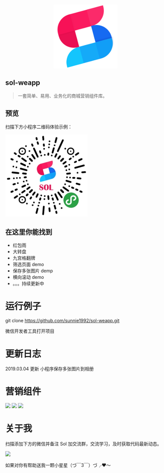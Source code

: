 <p align="center">
    <a href="https://sunnie1992.github.io/sol-weapp/">
        <img width="200" src="./static/logo.png">
    </a>
</p>

## sol-weapp

> 一套简单、易用、业务化的商城营销组件库。

## 预览

扫描下方小程序二维码体验示例：

![logo](static/qrcode.jpg)

## 在这里你能找到

- 红包雨
- 大转盘
- 九宫格翻牌
- 筛选页面 demo
- 保存多张图片 demp
- 横向滚动 demo
- 。。。持续更新中

# 运行例子

git clone https://github.com/sunnie1992/sol-weapp.git

微信开发者工具打开项目

# 更新日志

2019.03.04 更新 小程序保存多张图片到相册

# 营销组件

<p>
  <img src="https://tweapp.top1buyer.com/page2.gif" width="250"  style="display:inline;">  
  <img src="https://tweapp.top1buyer.com/page1.gif" width="250"  style="display:inline;">
  <img src="https://tweapp.top1buyer.com/page6.gif" width="250"  style="display:inline;">
</p>
 
# 关于我

扫描添加下方的微信并备注 Sol 加交流群，交流学习，及时获取代码最新动态。

<p>
  <img src="https://tweapp.top1buyer.com/mine.jpg" width="256" style="display:inline;">
</p>
 
如果对你有帮助送我一颗小星星（づ￣3￣）づ╭❤～
